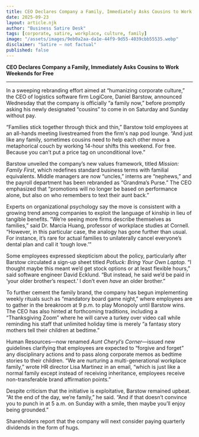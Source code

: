 ```yaml
---
title: CEO Declares Company a Family, Immediately Asks Cousins to Work Weekends for Free
date: 2025-09-23
layout: article.njk
author: "Business Satire Desk"
tags: [corporate, satire, workplace, culture, family]
image: "/assets/images/9eb0a2aa-da1e-44f9-9d55-4039cbb55535.webp"
disclaimer: "Satire — not factual"
published: false
---
```


**CEO Declares Company a Family, Immediately Asks Cousins to Work Weekends for Free**  

---

In a sweeping rebranding effort aimed at “humanizing corporate culture,” the CEO of logistics software firm LogiCore, Daniel Barstow, announced Wednesday that the company is officially “a family now,” before promptly asking his newly designated “cousins” to come in on Saturday and Sunday without pay.  

“Families stick together through thick and thin,” Barstow told employees at an all-hands meeting livestreamed from the firm's nap pod lounge. “And just like any family, sometimes cousins need to help each other move a metaphorical couch by working 14-hour shifts this weekend. For free. Because you can’t put a price tag on unconditional love.”  

Barstow unveiled the company’s new values framework, titled *Mission: Family First*, which redefines standard business terms with familial equivalents. Middle managers are now “uncles,” interns are “nephews,” and the payroll department has been rebranded as “Grandma’s Purse.” The CEO emphasized that “promotions will no longer be based on performance alone, but also on who remembers to text their aunt back.”  

Experts on organizational psychology say the move is consistent with a growing trend among companies to exploit the language of kinship in lieu of tangible benefits. “We’re seeing more firms describe themselves as families,” said Dr. Marcia Huang, professor of workplace studies at Cornell. “However, in this particular case, the analogy has gone further than usual. For instance, it’s rare for actual families to unilaterally cancel everyone’s dental plan and call it ‘tough love.’”  

Some employees expressed skepticism about the policy, particularly after Barstow circulated a sign-up sheet titled *Potluck: Bring Your Own Laptop.* “I thought maybe this meant we’d get stock options or at least flexible hours,” said software engineer David Ecklund. “But instead, he said we’d be paid in ‘your older brother’s respect.’ I don’t even *have* an older brother.”  

To further cement the family brand, the company has begun implementing weekly rituals such as “mandatory board game night,” where employees are to gather in the breakroom at 9 p.m. to play Monopoly until Barstow wins. The CEO has also hinted at forthcoming traditions, including a “Thanksgiving Zoom” where he will carve a turkey over video call while reminding his staff that unlimited holiday time is merely “a fantasy story mothers tell their children at bedtime.”  

Human Resources—now renamed *Aunt Cheryl’s Corner*—issued new guidelines clarifying that employees are expected to “forgive and forget” any disciplinary actions and to pass along corporate memos as bedtime stories to their children. “We are nurturing a multi-generational workplace family,” wrote HR director Lisa Martinez in an email, “which is just like a normal family except instead of receiving inheritance, employees receive non-transferable brand affirmation points.”  

Despite criticism that the initiative is exploitative, Barstow remained upbeat. “At the end of the day, we’re family,” he said. “And if that doesn’t convince you to punch in at 5 a.m. on Sunday with a smile, then maybe you’ll enjoy being grounded.”  

Shareholders report that the company will next consider paying quarterly dividends in the form of hugs.  